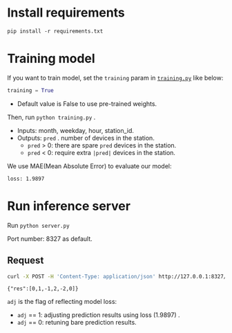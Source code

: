 # Install requirements

```
pip install -r requirements.txt
```

# Training model

If you want to train model, set the `training` param in [`training.py`](https://github.com/t-ava/citibike-DNN/blob/master/training.py#L72) like below:

```python
training = True
```

* Default value is False to use pre-trained weights.

Then, run `python training.py` .

* Inputs: month, weekday, hour, station_id.
* Outputs: `pred` . number of devices in the station.
     * `pred` > 0: there are spare `pred` devices in the station.
     * `pred` < 0: require extra `|pred|` devices in the station.

We use MAE(Mean Absolute Error) to evaluate our model:
```
loss: 1.9897
```

# Run inference server

Run `python server.py`

Port number: 8327 as default.

## Request
```bash
curl -X POST -H 'Content-Type: application/json' http://127.0.0.1:8327/post -d '{"month": 12, "weekday": 4, "hour": 6, "ids": [2800, 123, 458, 1311, 3000, 1], "adj": 1}'
```
```
{"res":[0,1,-1,2,-2,0]}
```

`adj` is the flag of reflecting model loss:
* `adj` == 1: adjusting prediction results using loss (1.9897) .
* `adj` == 0: retuning bare prediction results.
